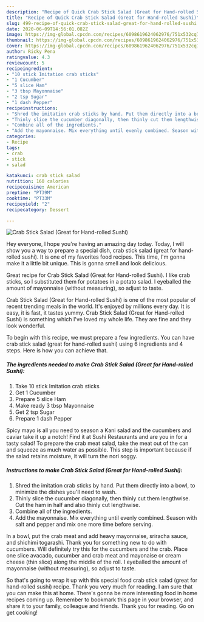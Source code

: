 ```yaml
---
description: "Recipe of Quick Crab Stick Salad (Great for Hand-rolled Sushi)"
title: "Recipe of Quick Crab Stick Salad (Great for Hand-rolled Sushi)"
slug: 499-recipe-of-quick-crab-stick-salad-great-for-hand-rolled-sushi
date: 2020-06-09T14:56:01.082Z
image: https://img-global.cpcdn.com/recipes/6098619624062976/751x532cq70/crab-stick-salad-great-for-hand-rolled-sushi-recipe-main-photo.jpg
thumbnail: https://img-global.cpcdn.com/recipes/6098619624062976/751x532cq70/crab-stick-salad-great-for-hand-rolled-sushi-recipe-main-photo.jpg
cover: https://img-global.cpcdn.com/recipes/6098619624062976/751x532cq70/crab-stick-salad-great-for-hand-rolled-sushi-recipe-main-photo.jpg
author: Ricky Pena
ratingvalue: 4.3
reviewcount: 5
recipeingredient:
- "10 stick Imitation crab sticks"
- "1 Cucumber"
- "5 slice Ham"
- "3 tbsp Mayonnaise"
- "2 tsp Sugar"
- "1 dash Pepper"
recipeinstructions:
- "Shred the imitation crab sticks by hand. Put them directly into a bowl, to minimize the dishes you&#39;ll need to wash."
- "Thinly slice the cucumber diagonally, then thinly cut them lengthwise. Cut the ham in half and also thinly cut lengthwise."
- "Combine all of the ingredients."
- "Add the mayonnaise. Mix everything until evenly combined. Season with salt and pepper and mix one more time before serving."
categories:
- Recipe
tags:
- crab
- stick
- salad

katakunci: crab stick salad 
nutrition: 160 calories
recipecuisine: American
preptime: "PT39M"
cooktime: "PT33M"
recipeyield: "2"
recipecategory: Dessert

---
```



![Crab Stick Salad (Great for Hand-rolled Sushi)](https://img-global.cpcdn.com/recipes/6098619624062976/751x532cq70/crab-stick-salad-great-for-hand-rolled-sushi-recipe-main-photo.jpg)

Hey everyone, I hope you're having an amazing day today. Today, I will show you a way to prepare a special dish, crab stick salad (great for hand-rolled sushi). It is one of my favorites food recipes. This time, I'm gonna make it a little bit unique. This is gonna smell and look delicious.

Great recipe for Crab Stick Salad (Great for Hand-rolled Sushi). I like crab sticks, so I substituted them for potatoes in a potato salad. I eyeballed the amount of mayonnaise (without measuring), so adjust to taste.

Crab Stick Salad (Great for Hand-rolled Sushi) is one of the most popular of recent trending meals in the world. It's enjoyed by millions every day. It is easy, it is fast, it tastes yummy. Crab Stick Salad (Great for Hand-rolled Sushi) is something which I've loved my whole life. They are fine and they look wonderful.


To begin with this recipe, we must prepare a few ingredients. You can have crab stick salad (great for hand-rolled sushi) using 6 ingredients and 4 steps. Here is how you can achieve that.

<!--inarticleads1-->

##### The ingredients needed to make Crab Stick Salad (Great for Hand-rolled Sushi):

1. Take 10 stick Imitation crab sticks
1. Get 1 Cucumber
1. Prepare 5 slice Ham
1. Make ready 3 tbsp Mayonnaise
1. Get 2 tsp Sugar
1. Prepare 1 dash Pepper


Spicy mayo is all you need to season a Kani salad and the cucumbers and caviar take it up a notch! Find it at Sushi Restaurants and are you in for a tasty salad! To prepare the crab meat salad, take the meat out of the can and squeeze as much water as possible. This step is important because if the salad retains moisture, it will turn the nori soggy. 

<!--inarticleads2-->

##### Instructions to make Crab Stick Salad (Great for Hand-rolled Sushi):

1. Shred the imitation crab sticks by hand. Put them directly into a bowl, to minimize the dishes you&#39;ll need to wash.
1. Thinly slice the cucumber diagonally, then thinly cut them lengthwise. Cut the ham in half and also thinly cut lengthwise.
1. Combine all of the ingredients.
1. Add the mayonnaise. Mix everything until evenly combined. Season with salt and pepper and mix one more time before serving.


In a bowl, put the crab meat and add heavy mayonnaise, sriracha sauce, and shichimi togarashi. Thank you for something new to do with cucumbers. Will definitely try this for the cucumbers and the crab. Place one slice avacado, cucumber and crab meat and mayonaise or cream cheese (thin slice) along the middle of the roll. I eyeballed the amount of mayonnaise (without measuring), so adjust to taste. 

So that's going to wrap it up with this special food crab stick salad (great for hand-rolled sushi) recipe. Thank you very much for reading. I am sure that you can make this at home. There's gonna be more interesting food in home recipes coming up. Remember to bookmark this page in your browser, and share it to your family, colleague and friends. Thank you for reading. Go on get cooking!
